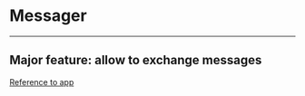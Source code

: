 # Messager
----------
## Major feature: allow to exchange messages

[Reference to app](https://messager1.herokuapp.com)


